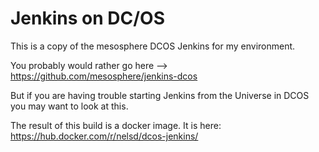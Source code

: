 # Jenkins on DC/OS
This is a copy of the mesosphere DCOS Jenkins for my environment.

You probably would rather go here --> https://github.com/mesosphere/jenkins-dcos

But if you are having trouble starting Jenkins from the Universe in DCOS you may want to look at this.

The result of this build is a docker image.
It is here: https://hub.docker.com/r/nelsd/dcos-jenkins/
